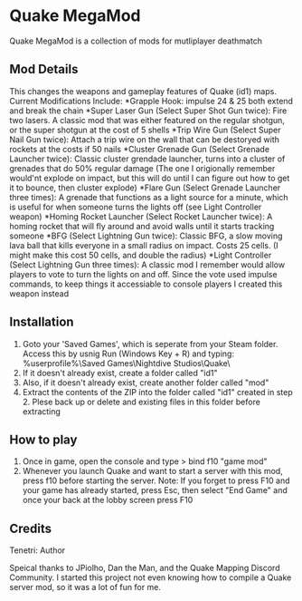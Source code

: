 # Quake MegaMod
Quake MegaMod is a collection of mods  for mutliplayer deathmatch

## Mod Details
This changes the weapons and gameplay features of Quake (id1) maps.
Current Modifications Include:
*Grapple Hook: impulse 24 & 25 both extend and break the chain
*Super Laser Gun (Select Super Shot Gun twice): Fire two lasers. A classic mod that was either featured on the regular shotgun, or the super shotgun at the cost of 5 shells
*Trip Wire Gun (Select Super Nail Gun twice): Attach a trip wire on the wall that can be destoryed with rockets at the costs if 50 nails
*Cluster Grenade Gun (Select Grenade Launcher twice): Classic cluster grendade launcher, turns into a cluster of grenades that do 50% regular damage (The one I origionally remember would'nt explode on impact, but this will do until I can figure out how to get it to bounce, then cluster explode)
*Flare Gun (Select Grenade Launcher three times): A grenade that functions as a light source for a minute, which is useful for when someone turns the lights off (see Light Controller weapon)
*Homing Rocket Launcher (Select Rocket Launcher twice): A homing rocket that will fly around and avoid walls until it starts tracking someone
*BFG (Select Lightning Gun twice): Classic BFG, a slow moving lava ball that kills everyone in a small radius on impact. Costs 25 cells. (I might make this cost 50 cells, and double the radius)
*Light Controller (Select Lightning Gun three times): A classic mod I remember would allow players to vote to turn the lights on and off. Since the vote used impulse commands, to keep things it accessiable to console players I created this weapon instead

## Installation
1. Goto your 'Saved Games', which is seperate from your Steam folder. Access this by usnig Run (Windows Key + R) and typing: %userprofile%\Saved Games\Nightdive Studios\Quake\
2. If it doesn't already exist, create a folder called "id1"
3. Also, if it doesn't already exist, create another folder called "mod"
4. Extract the contents of the ZIP into the folder called "id1" created in step 2. Plese back up or delete and existing files in this folder before extracting

## How to play
1. Once in game, open the console and type > bind f10 "game mod"
2. Whenever you launch Quake and want to start a server with this mod, press f10 before starting the server. 
Note: If you forget to press F10 and your game has already started, press Esc, then select "End Game" and once your back at the lobby screen press F10

## Credits
Tenetri: Author

Speical thanks to JPiolho, Dan the Man, and the Quake Mapping Discord Community. I started this project not even knowing how to compile a Quake server mod, so it was a lot of fun for me.
